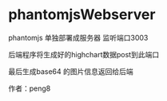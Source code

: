 # phantomjsWebserver

phantomjs 单独部署成服务器 监听端口3003

后端程序将生成好的highchart数据post到此端口

最后生成base64 的图片信息返回给后端


作者：peng8
